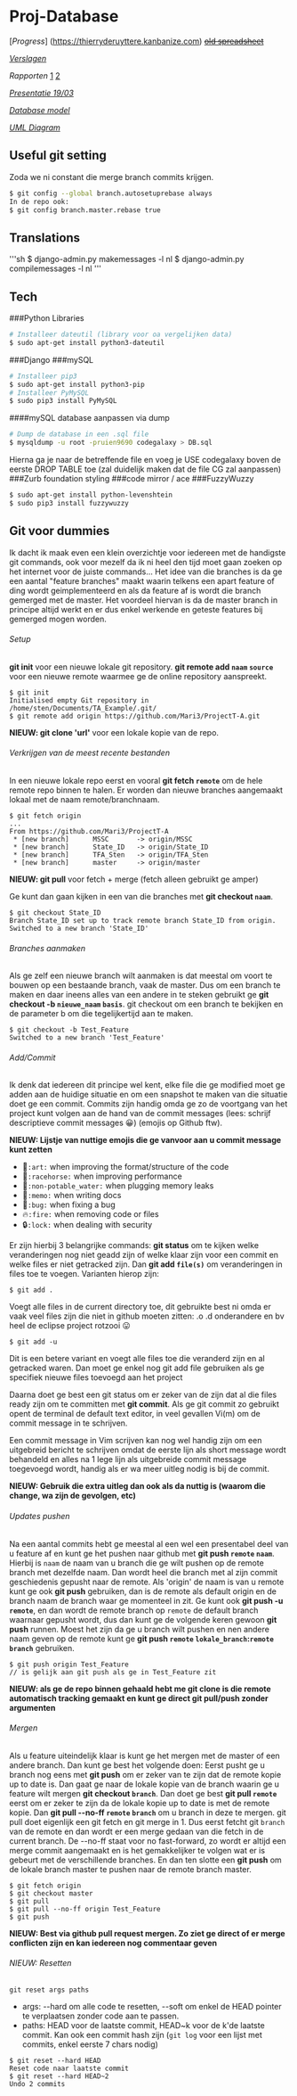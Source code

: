# Proj-Database

[*Progress*] (https://thierryderuyttere.kanbanize.com) [~~old spreadsheet~~](https://docs.google.com/spreadsheets/d/1QLYKjZXZMOxrS9yJ_6e8KmSyUAUlRrXMCLKGPDt96v0/edit?usp=sharing)

[*Verslagen*](https://docs.google.com/document/d/1ki_IN-m4fuHY4OC_5kxvkX_DA_bjRzRzxaXyVwK_U7U/edit?usp=sharing)

*Rapporten* [1](https://docs.google.com/document/d/1W6QZ2xWvDjR6qZk_nehCUpembAu1taAY9zwFEGXAxBI/edit?usp=sharing) [2](https://docs.google.com/document/d/1HTgvHCSHGNWmVulv1YxcJyHpr2CeOpymowNswHZonMo/edit?usp=sharing)

[*Presentatie 19/03*](https://docs.google.com/presentation/d/1DEd9rOgII9WZ557w4kw79BITjUtxEz39w26bUIXU8ks/edit?usp=sharing)

[*Database model*](https://drive.draw.io/#G0BzFlD8HmM6i9OXh6amc2b1NWUlE)

[*UML Diagram*](https://drive.google.com/file/d/0BzFlD8HmM6i9QXFCVFE1VE5yclU/view?usp=sharing)

## Useful git setting
Zoda we ni constant die merge branch commits krijgen.
```sh
$ git config --global branch.autosetuprebase always
In de repo ook:
$ git config branch.master.rebase true
```
## Translations
'''sh
$ django-admin.py makemessages -l nl
$ django-admin.py compilemessages -l nl
'''

## Tech
###Python Libraries
```sh
# Installeer dateutil (library voor oa vergelijken data)
$ sudo apt-get install python3-dateutil
```
###Django
###mySQL
```sh
# Installeer pip3
$ sudo apt-get install python3-pip
# Installeer PyMySQL
$ sudo pip3 install PyMySQL
```
####mySQL database aanpassen via dump
```sh
# Dump de database in een .sql file
$ mysqldump -u root -pruien9690 codegalaxy > DB.sql
```
Hierna ga je naar de betreffende file en voeg je USE codegalaxy boven de eerste DROP TABLE toe (zal duidelijk maken dat de file CG zal aanpassen)
###Zurb foundation styling
###code mirror / ace
###FuzzyWuzzy
```sh
$ sudo apt-get install python-levenshtein
$ sudo pip3 install fuzzywuzzy
```

## Git voor dummies
Ik dacht ik maak even een klein overzichtje voor iedereen met de handigste git commands, ook voor mezelf da ik ni heel den tijd moet gaan zoeken op het internet voor de juiste commands...
Het idee van die branches is da ge een aantal "feature branches" maakt waarin telkens een apart feature of ding wordt geimplementeerd en als da feature af is wordt die branch gemerged met de master. Het voordeel hiervan is da de master branch in principe altijd werkt en er dus enkel werkende en geteste features bij gemerged mogen worden.

###### Setup
**git init** voor een nieuwe lokale git repository.
**git remote add `naam` `source`** voor een nieuwe remote waarmee ge de online repository aanspreekt.
```
$ git init
Initialised empty Git repository in /home/sten/Documents/TA_Example/.git/
$ git remote add origin https://github.com/Mari3/ProjectT-A.git
```

**NIEUW: git clone 'url'** voor een lokale kopie van de repo.

###### Verkrijgen van de meest recente bestanden
In een nieuwe lokale repo eerst en vooral **git fetch `remote`** om de hele remote repo binnen te halen. Er worden dan nieuwe branches aangemaakt lokaal met de naam remote/branchnaam.
```
$ git fetch origin
...
From https://github.com/Mari3/ProjectT-A
 * [new branch]      MSSC       -> origin/MSSC
 * [new branch]      State_ID   -> origin/State_ID
 * [new branch]      TFA_Sten   -> origin/TFA_Sten
 * [new branch]      master     -> origin/master
```

**NIEUW: git pull** voor fetch + merge (fetch alleen gebruikt ge amper)

Ge kunt dan gaan kijken in een van die branches met **git checkout `naam`**.
```
$ git checkout State_ID
Branch State_ID set up to track remote branch State_ID from origin.
Switched to a new branch 'State_ID'
```

###### Branches aanmaken
Als ge zelf een nieuwe branch wilt aanmaken is dat meestal om voort te bouwen op een bestaande branch, vaak de master. Dus om een branch te maken en daar ineens alles van een andere in te steken gebruikt ge **git checkout -b `nieuwe_naam` `basis`**. git checkout om een branch te bekijken en de parameter b om die tegelijkertijd aan te maken.
```
$ git checkout -b Test_Feature
Switched to a new branch 'Test_Feature'
```

###### Add/Commit
Ik denk dat iedereen dit principe wel kent, elke file die ge modified moet ge adden aan de huidige situatie en om een snapshot te maken van die situatie doet ge een commit. Commits zijn handig omda ge zo de voortgang van het project kunt volgen aan de hand van de commit messages (lees: schrijf descriptieve commit messages :grinning:) (emojis op Github ftw).

**NIEUW: Lijstje van nuttige emojis die ge vanvoor aan u commit message kunt zetten**

- :art:`:art:` when improving the format/structure of the code
- :racehorse:`:racehorse:` when improving performance
- :non-potable_water:`:non-potable_water:` when plugging memory leaks
- :memo:`:memo:` when writing docs
- :bug:`:bug:` when fixing a bug
- :fire:`:fire:` when removing code or files
- :lock:`:lock:` when dealing with security

Er zijn hierbij 3 belangrijke commands: **git status** om te kijken welke veranderingen nog niet geadd zijn of welke klaar zijn voor een commit en welke files er niet getracked zijn.
Dan **git add `file(s)`** om veranderingen in files toe te voegen. Varianten hierop zijn:
```
$ git add .
```
Voegt alle files in de current directory toe, dit gebruikte best ni omda er vaak veel files zijn die niet in github moeten zitten: .o .d onderandere en bv heel de eclipse project rotzooi :stuck_out_tongue:
```
$ git add -u
```
Dit is een betere variant en voegt alle files toe die veranderd zijn en al getracked waren. Dan moet ge enkel nog git add file gebruiken als ge specifiek nieuwe files toevoegd aan het project

Daarna doet ge best een git status om er zeker van de zijn dat al die files ready zijn om te committen met **git commit**. Als ge git commit zo gebruikt opent de terminal de default text editor, in veel gevallen Vi(m) om de commit message in te schrijven.

Een commit message in Vim scrijven kan nog wel handig zijn om een uitgebreid bericht te schrijven omdat de eerste lijn als short message wordt behandeld en alles na 1 lege lijn als uitgebreide commit message toegevoegd wordt, handig als er wa meer uitleg nodig is bij de commit.

**NIEUW: Gebruik die extra uitleg dan ook als da nuttig is (waarom die change, wa zijn de gevolgen, etc)**

###### Updates pushen
Na een aantal commits hebt ge meestal al een wel een presentabel deel van u feature af en kunt ge het pushen naar github met **git push `remote` `naam`**. Hierbij is `naam` de naam van u branch die ge wilt pushen op de remote branch met dezelfde naam. Dan wordt heel die branch met al zijn commit geschiedenis gepusht naar de remote. Als 'origin' de naam is van u remote kunt ge ook **git push** gebruiken, dan is de remote als default origin en de branch naam de branch waar ge momenteel in zit.
Ge kunt ook **git push -u `remote`**, en dan wordt de remote branch op `remote` de default branch waarnaar gepusht wordt, dus dan kunt ge de volgende keren gewoon **git push** runnen.
Moest het zijn da ge u branch wilt pushen en nen andere naam geven op de remote kunt ge **git push `remote` `lokale_branch`:`remote branch`** gebruiken.

```
$ git push origin Test_Feature
// is gelijk aan git push als ge in Test_Feature zit
```

**NIEUW: als ge de repo binnen gehaald hebt me git clone is die remote automatisch tracking gemaakt en kunt ge direct git pull/push zonder argumenten**

###### Mergen
Als u feature uiteindelijk klaar is kunt ge het mergen met de master of een andere branch. Dan kunt ge best het volgende doen: Eerst pusht ge u branch nog eens met **git push** om er zeker van te zijn dat de remote kopie up to date is. Dan gaat ge naar de lokale kopie van de branch waarin ge u feature wilt mergen **git checkout `branch`**. Dan doet ge best **git pull `remote`** eerst om er zeker te zijn da de lokale kopie up to date is met de remote kopie. Dan **git pull --no-ff `remote` `branch`** om u branch in deze te mergen. git pull doet eigenlijk een git fetch en git merge in 1. Dus eerst fetcht git `branch` van de remote en dan wordt er een merge gedaan van die fetch in de current branch. De --no-ff staat voor no fast-forward, zo wordt er altijd een merge commit aangemaakt en is het gemakkelijker te volgen wat er is gebeurt met de verschillende branches. En dan ten slotte een **git push** om de lokale branch master te pushen naar de remote branch master.
```
$ git fetch origin
$ git checkout master
$ git pull
$ git pull --no-ff origin Test_Feature
$ git push
```

**NIEUW: Best via github pull request mergen. Zo ziet ge direct of er merge conflicten zijn en kan iedereen nog commentaar geven**

###### NIEUW: Resetten
`git reset args paths`
- args: --hard om alle code te resetten, --soft om enkel de HEAD pointer te verplaatsen zonder code aan te passen.
- paths: HEAD voor de laatste commit, HEAD~k voor de k'de laatste commit. Kan ook een commit hash zijn (`git log` voor een lijst met commits, enkel eerste 7 chars nodig)
```
$ git reset --hard HEAD
Reset code naar laatste commit
$ git reset --hard HEAD~2
Undo 2 commits
```
